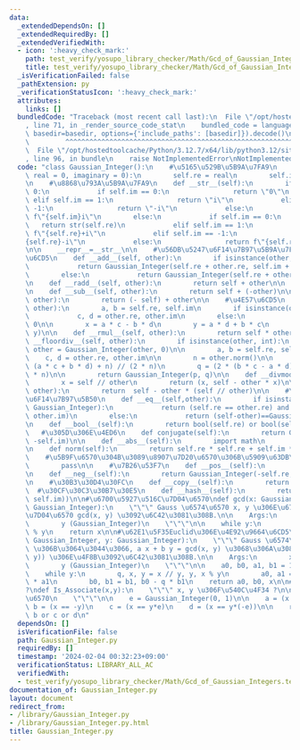 ```yaml
---
data:
  _extendedDependsOn: []
  _extendedRequiredBy: []
  _extendedVerifiedWith:
  - icon: ':heavy_check_mark:'
    path: test_verify/yosupo_library_checker/Math/Gcd_of_Gaussian_Integers.test.py
    title: test_verify/yosupo_library_checker/Math/Gcd_of_Gaussian_Integers.test.py
  _isVerificationFailed: false
  _pathExtension: py
  _verificationStatusIcon: ':heavy_check_mark:'
  attributes:
    links: []
  bundledCode: "Traceback (most recent call last):\n  File \"/opt/hostedtoolcache/Python/3.12.7/x64/lib/python3.12/site-packages/onlinejudge_verify/documentation/build.py\"\
    , line 71, in _render_source_code_stat\n    bundled_code = language.bundle(stat.path,\
    \ basedir=basedir, options={'include_paths': [basedir]}).decode()\n          \
    \         ^^^^^^^^^^^^^^^^^^^^^^^^^^^^^^^^^^^^^^^^^^^^^^^^^^^^^^^^^^^^^^^^^^^^^^^^^^^^^^^^^\n\
    \  File \"/opt/hostedtoolcache/Python/3.12.7/x64/lib/python3.12/site-packages/onlinejudge_verify/languages/python.py\"\
    , line 96, in bundle\n    raise NotImplementedError\nNotImplementedError\n"
  code: "class Gaussian_Integer():\n    #\u5165\u529B\u5B9A\u7FA9\n    def __init__(self,\
    \ real = 0, imaginary = 0):\n        self.re = real\n        self.im = imaginary\n\
    \n    #\u8868\u793A\u5B9A\u7FA9\n    def __str__(self):\n        if self.re ==\
    \ 0:\n            if self.im == 0:\n                return \"0\"\n           \
    \ elif self.im == 1:\n                return \"i\"\n            elif self.im ==\
    \ -1:\n                return \"-i\"\n            else:\n                return\
    \ f\"{self.im}i\"\n        else:\n            if self.im == 0:\n             \
    \   return str(self.re)\n            elif self.im == 1:\n                return\
    \ f\"{self.re}+i\"\n            elif self.im == -1:\n                return f\"\
    {self.re}-i\"\n            else:\n                return f\"{self.re}{self.im:+}i\"\
    \n\n    __repr__=__str__\n\n    #\u56DB\u5247\u6F14\u7B97\u5B9A\u7FA9\n    #\u52A0\
    \u6CD5\n    def __add__(self, other):\n        if isinstance(other, Gaussian_Integer):\n\
    \            return Gaussian_Integer(self.re + other.re, self.im + other.im)\n\
    \        else:\n            return Gaussian_Integer(self.re + other, self.im)\n\
    \n    def __radd__(self, other):\n        return self + other\n\n    #\u6E1B\u6CD5\
    \n    def __sub__(self, other):\n        return self + (-other)\n\n    def __rsub__(self,\
    \ other):\n        return (- self) + other\n\n    #\u4E57\u6CD5\n    def __mul__(self,\
    \ other):\n        a, b = self.re, self.im\n        if isinstance(other, Gaussian_Integer):\n\
    \            c, d = other.re, other.im\n        else:\n            c, d = other,\
    \ 0\n\n        x = a * c - b * d\n        y = a * d + b * c\n        return Gaussian_Integer(x,\
    \ y)\n\n    def __rmul__(self, other):\n        return self * other\n\n    def\
    \ __floordiv__(self, other):\n        if isinstance(other, int):\n           \
    \ other = Gaussian_Integer(other, 0)\n\n        a, b = self.re, self.im\n    \
    \    c, d = other.re, other.im\n\n        n = other.norm()\n\n        p = (2 *\
    \ (a * c + b * d) + n) // (2 * n)\n        q = (2 * (b * c - a * d) + n) // (2\
    \ * n)\n\n        return Gaussian_Integer(p, q)\n\n    def __divmod__(self, other):\n\
    \        x = self // other\n        return (x, self - other * x)\n\n    def __mod__(self,\
    \ other):\n        return  self - other * (self // other)\n\n    #\u6BD4\u8F03\
    \u6F14\u7B97\u5B50\n    def __eq__(self,other):\n        if isinstance(other,\
    \ Gaussian_Integer):\n            return (self.re == other.re) and (self.im ==\
    \ other.im)\n        else:\n            return (self-other)==Gaussian_Integer()\n\
    \n    def __bool__(self):\n        return bool(self.re) or bool(self.im)\n\n \
    \   #\u305D\u306E\u4ED6\n    def conjugate(self):\n        return Gaussian_Integer(self.re,\
    \ -self.im)\n\n    def __abs__(self):\n        import math\n        return math.sqrt(self.norm())\n\
    \n    def norm(self):\n        return self.re * self.re + self.im * self.im\n\n\
    \    #\u5B9F\u6570\u304B\u3089\u8907\u7D20\u6570\u306B\u5909\u63DB\n    def Real_to_Complex(self):\n\
    \        pass\n\n    #\u7B26\u53F7\n    def __pos__(self):\n        return self\n\
    \n    def __neg__(self):\n        return Gaussian_Integer(-self.re,-self.im)\n\
    \n    #\u30B3\u30D4\u30FC\n    def __copy__(self):\n        return self\n\n  \
    \  #\u30CF\u30C3\u30B7\u30E5\n    def __hash__(self):\n        return hash((self.re,\
    \ self.im))\n\n#\u6700\u5927\u516C\u7D04\u6570\ndef gcd(x: Gaussian_Integer, y:\
    \ Gaussian_Integer):\n    \"\"\" Gauss \u6574\u6570 x, y \u306E\u6700\u5927\u516C\
    \u7D04\u6570 gcd(x, y) \u3092\u6C42\u3081\u308B.\n\n    Args:\n        x (Gaussian_Integer)\n\
    \        y (Gaussian_Integer)\n    \"\"\"\n\n    while y:\n        x, y = y, x\
    \ % y\n    return x\n\n#\u62E1\u5F35Euclid\u306E\u4E92\u9664\u6CD5\ndef Extended_Euclid(x:\
    \ Gaussian_Integer, y: Gaussian_Integer):\n    \"\"\" Gauss \u6574\u6570 x, y\
    \ \u306B\u3064\u3044\u3066, a x + b y = gcd(x, y) \u3068\u306A\u308B (a, b, gcd(x,\
    \ y)) \u306E\u4F8B\u3092\u6C42\u3081\u308B.\n\n    Args:\n        x (Gaussian_Integer)\n\
    \        y (Gaussian_Integer)\n    \"\"\"\n\n    a0, b0, a1, b1 = 1, 0, 0, 1\n\
    \    while y:\n        q, x, y = x // y, y, x % y\n        a0, a1 = a1, a0 - q\
    \ * a1\n        b0, b1 = b1, b0 - q * b1\n    return a0, b0, x\n\n#\u540C\u4F34\
    ?\ndef Is_Associate(x,y):\n    \"\"\" x, y \u306F\u540C\u4F34 ?\n\n    x, y: Gauss\u6574\
    \u6570\n    \"\"\"\n\n    e = Gaussian_Integer(0, 1)\n\n    a = (x == y)\n   \
    \ b = (x == -y)\n    c = (x == y*e)\n    d = (x == y*(-e))\n\n    return a or\
    \ b or c or d\n"
  dependsOn: []
  isVerificationFile: false
  path: Gaussian_Integer.py
  requiredBy: []
  timestamp: '2024-02-04 00:32:23+09:00'
  verificationStatus: LIBRARY_ALL_AC
  verifiedWith:
  - test_verify/yosupo_library_checker/Math/Gcd_of_Gaussian_Integers.test.py
documentation_of: Gaussian_Integer.py
layout: document
redirect_from:
- /library/Gaussian_Integer.py
- /library/Gaussian_Integer.py.html
title: Gaussian_Integer.py
---
```

